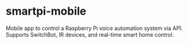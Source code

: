 # smartpi-mobile
Mobile app to control a Raspberry Pi voice automation system via API. Supports SwitchBot, IR devices, and real-time smart home control.
